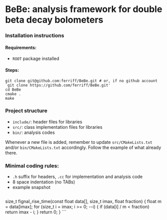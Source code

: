 # BeBe: analysis framework for double beta decay bolometers

### Installation instructions

#### Requirements:
   * `ROOT` package installed

#### Steps:
```
git clone git@github.com:ferriff/BeBe.git # or, if no github account `git clone https://github.com/ferriff/BeBe.git'
cd BeBe
cmake .
make
```

### Project structure

   * `include/`: header files for libraries
   * `src/`: class implementation files for libraries
   * `bin/`: analysis codes

Whenever a new file is added, remember to update `src/CMakeLists.txt`
and/or `bin/CMakeLists.txt` accordingly. Follow the example of what
already there.

### Minimal coding rules:
   * `.h` suffix for headers, `.cc` for implementation and analysis code
   * 8 space indentation (no TABs)
   * example snapshot
     ```
size_t fignal_rise_time(const float data[], size_t imax, float fraction)
{
        float m = data[imax];
        for (size_t i = imax; i >= 0; --i) {
                if (data[i] / m < fraction) return imax - i;
        }
        return 0;
}
     ```
